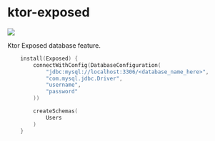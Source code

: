 # ktor-exposed
[![](https://jitpack.io/v/JUtupe/ktor-exposed.svg)](https://jitpack.io/#JUtupe/ktor-exposed)

Ktor Exposed database feature.

```kotlin
    install(Exposed) {
        connectWithConfig(DatabaseConfiguration(
            "jdbc:mysql://localhost:3306/<database_name_here>",
            "com.mysql.jdbc.Driver",
            "username",
            "password"
        ))

        createSchemas(
            Users
        )
    }
```
